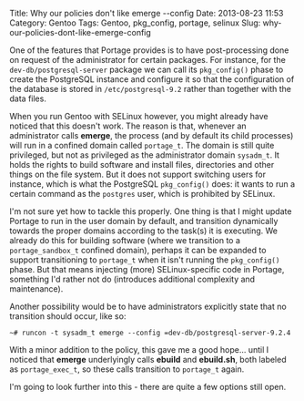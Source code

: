 Title: Why our policies don't like emerge --config
Date: 2013-08-23 11:53
Category: Gentoo
Tags: Gentoo, pkg_config, portage, selinux
Slug: why-our-policies-dont-like-emerge-config

One of the features that Portage provides is to have post-processing
done on request of the administrator for certain packages. For instance,
for the `dev-db/postgresql-server` package we can call its
`pkg_config()` phase to create the PostgreSQL instance and configure it
so that the configuration of the database is stored in
`/etc/postgresql-9.2` rather than together with the data files.

When you run Gentoo with SELinux however, you might already have noticed
that this doesn't work. The reason is that, whenever an administrator
calls **emerge**, the process (and by default its child processes) will
run in a confined domain called `portage_t`. The domain is still quite
privileged, but not as privileged as the administrator domain
`sysadm_t`. It holds the rights to build software and install files,
directories and other things on the file system. But it does not support
switching users for instance, which is what the PostgreSQL
`pkg_config()` does: it wants to run a certain command as the `postgres`
user, which is prohibited by SELinux.

I'm not sure yet how to tackle this properly. One thing is that I might
update Portage to run in the user domain by default, and transition
dynamically towards the proper domains according to the task(s) it is
executing. We already do this for building software (where we transition
to a `portage_sandbox_t` confined domain), perhaps it can be expanded to
support transitioning to `portage_t` when it isn't running the
`pkg_config()` phase. But that means injecting (more) SELinux-specific
code in Portage, something I'd rather not do (introduces additional
complexity and maintenance).

Another possibility would be to have administrators explicitly state
that no transition should occur, like so:

    ~# runcon -t sysadm_t emerge --config =dev-db/postgresql-server-9.2.4

With a minor addition to the policy, this gave me a good hope... until I
noticed that **emerge** underlyingly calls **ebuild** and **ebuild.sh**,
both labeled as `portage_exec_t`, so these calls transition to
`portage_t` again.

I'm going to look further into this - there are quite a few options
still open.
